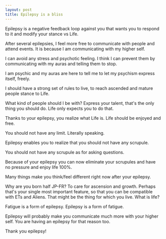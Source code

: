 ```yaml
---
layout: post
title: Epilepsy is a bliss 
---
```


Epilepsy is a negative feedback loop against you
that wants you to respond to it and modify your stance vs Life.

After several epilepsies, I feel more free to communicate with people and attend events.
It is because I am communicating with my higher self.

I can avoid any stress and psychotic feeling.
I think I can prevent them by communicating with my auras and telling them to stop.

I am psychic and my auras are here to tell me to let my psychism express itself, freely.

I should have a strong set of rules to live, to reach ascended and mature people stance to Life.

What kind of people should I be with?
Express your talent, that's the only thing you should do.
Life only expects you to do that.

Thanks to your epilepsy, you realize what Life is.
Life should be enjoyed and free.

You should not have any limit. Literally speaking.

Epilepsy enables you to realize that you should not have any scrupule.

You should not have any scrupule as for asking questions.

Because of your epilepsy you can now eliminate your scrupules and have no pressure and enjoy life 100%.

Many things make you think/feel different right now after your epilepsy.

Why are you born half JP-FR?
To care for ascension and growth.
Perhaps that's your single most important feature, so that you can be compatible with ETs and Aliens.
That might be the thing for which you live.
What is life?

Fatigue is a form of epilepsy.
Epilepsy is a form of fatigue.

Epilepsy will probably make you communicate much more with your higher self.
You are having an epilepsy for that reason too.

Thank you epilepsy!
